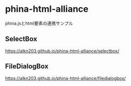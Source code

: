 # phina-html-alliance
phina.jsとhtml要素の連携サンプル

## SelectBox
https://alkn203.github.io/phina-html-alliance/selectbox/

## FileDialogBox
https://alkn203.github.io/phina-html-alliance/filedialogbox/
